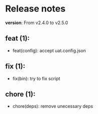 #  Release notes

**version**: From v2.4.0 to v2.5.0

## **feat (1):**
 - feat(config): accept uat.config.json

## **fix (1):**
 - fix(bin): try to fix script

## **chore (1):**
 - chore(deps): remove unecessary deps







